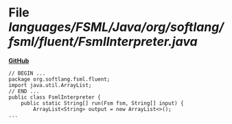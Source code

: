 # File _languages/FSML/Java/org/softlang/fsml/fluent/FsmlInterpreter.java_
**[GitHub](https://github.com/softlang/yas/blob/master/languages/FSML/Java/org/softlang/fsml/fluent/FsmlInterpreter.java)**
```
// BEGIN ...
package org.softlang.fsml.fluent;
import java.util.ArrayList;
// END ...
public class FsmlInterpreter {
	public static String[] run(Fsm fsm, String[] input) {
		ArrayList<String> output = new ArrayList<>();
...
```
